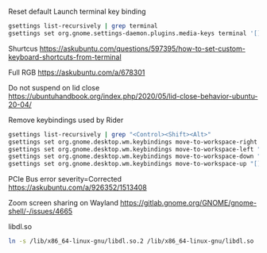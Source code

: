 Reset default Launch terminal key binding
```bash
gsettings list-recursively | grep terminal
gsettings set org.gnome.settings-daemon.plugins.media-keys terminal '[]'
```

Shurtcus
https://askubuntu.com/questions/597395/how-to-set-custom-keyboard-shortcuts-from-terminal

Full RGB
https://askubuntu.com/a/678301

Do not suspend on lid close
https://ubuntuhandbook.org/index.php/2020/05/lid-close-behavior-ubuntu-20-04/

Remove keybindings used by Rider
```bash
gsettings list-recursively | grep "<Control><Shift><Alt>"
gsettings set org.gnome.desktop.wm.keybindings move-to-workspace-right "['<Super><Shift>Page_Down', '<Super><Shift><Alt>Right']"
gsettings set org.gnome.desktop.wm.keybindings move-to-workspace-left "['<Super><Shift>Page_Up', '<Super><Shift><Alt>Left']"
gsettings set org.gnome.desktop.wm.keybindings move-to-workspace-down "[]"
gsettings set org.gnome.desktop.wm.keybindings move-to-workspace-up "[]"
```

PCIe Bus error severity=Corrected
https://askubuntu.com/a/926352/1513408

Zoom screen sharing on Wayland https://gitlab.gnome.org/GNOME/gnome-shell/-/issues/4665

libdl.so
```sh
ln -s /lib/x86_64-linux-gnu/libdl.so.2 /lib/x86_64-linux-gnu/libdl.so
```

